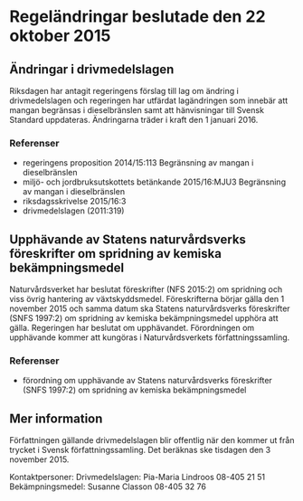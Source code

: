 # Regeländringar beslutade den 22 oktober 2015

## Ändringar i drivmedelslagen

Riksdagen har antagit regeringens förslag till lag om ändring i drivmedelslagen och regeringen har utfärdat lagändringen som innebär att mangan begränsas i dieselbränslen samt att hänvisningar till Svensk Standard uppdateras. Ändringarna träder i kraft den 1 januari 2016.

### Referenser

* regeringens proposition 2014/15:113 Begränsning av mangan i dieselbränslen
* miljö- och jordbruksutskottets betänkande 2015/16:MJU3 Begränsning av mangan i dieselbränslen
* riksdagsskrivelse 2015/16:3
* drivmedelslagen (2011:319)

## Upphävande av Statens naturvårdsverks föreskrifter om spridning av kemiska bekämpningsmedel

Naturvårdsverket har beslutat föreskrifter (NFS 2015:2) om spridning och viss övrig hantering av växtskyddsmedel. Föreskrifterna börjar gälla den 1 november 2015 och samma datum ska Statens naturvårdsverks föreskrifter (SNFS 1997:2) om spridning av kemiska bekämpningsmedel upphöra att gälla. Regeringen har beslutat om upphävandet. Förordningen om upphävande kommer att kungöras i Naturvårdsverkets författningssamling.

### Referenser

* förordning om upphävande av Statens naturvårdsverks föreskrifter (SNFS 1997:2) om spridning av kemiska bekämpningsmedel

## Mer information

Författningen gällande drivmedelslagen blir offentlig när den kommer ut från trycket i Svensk författningssamling. Det beräknas ske tisdagen den 3 november 2015.

Kontaktpersoner:
Drivmedelslagen: Pia-Maria Lindroos 08-405 21 51
Bekämpningsmedel: Susanne Classon 08-405 32 76
